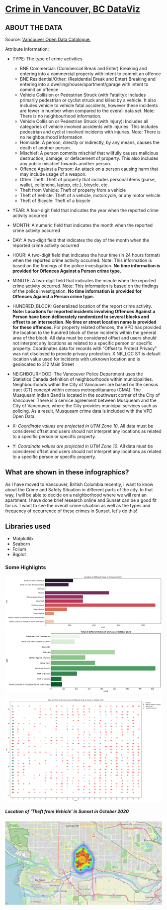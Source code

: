 # [Crime in Vancouver, BC DataViz](https://github.com/SumaiaParveen/Vancouver-Crime-DataViz/blob/main/Van_crime_Viz.ipynb)

## ABOUT THE DATA

Source: [Vancouver Open Data Catalogue.](https://geodash.vpd.ca/opendata/)

Attribute Information:

* TYPE: The type of crime activities
  - BNE Commercial: (Commercial Break and Enter) Breaking and entering into a commercial property with intent to commit an offence
  - BNE Residential/Other: (Residential Break and Enter) Breaking and entering into a dwelling/house/apartment/garage with intent to commit an offence
  - Vehicle Collision or Pedestrian Struck (with Fatality): Includes primarily pedestrian or cyclist struck and killed by a vehicle. It also includes vehicle to vehicle fatal     accidents, however these incidents are fewer in number when compared to the overall data set. Note: There is no neighbourhood information.
  - Vehicle Collision or Pedestrian Struck (with Injury): Includes all categories of vehicle involved accidents with injuries. This includes pedestrian and cyclist involved incidents with injuries. Note: There is no neighbourhood information
  - Homicide: A person, directly or indirectly, by any means, causes the death of another person.
  - Mischief: A person commits mischief that willfully causes malicious destruction, damage, or defacement of property. This also includes any public mischief towards another person.
  - Offence Against a Person: An attack on a person causing harm that may include usage of a weapon.
  - Other Theft: Theft of property that includes personal items (purse, wallet, cellphone, laptop, etc.), bicycle, etc.
  - Theft from Vehicle: Theft of property from a vehicle
  - Theft of Vehicle: Theft of a vehicle, motorcycle, or any motor vehicle
  - Theft of Bicycle: Theft of a bicycle
* YEAR: A four-digit field that indicates the year when the reported crime activity occurred

* MONTH: A numeric field that indicates the month when the reported crime activity occurred
* DAY: A two-digit field that indicates the day of the month when the reported crime activity occurred
* HOUR: A two-digit field that indicates the hour time (in 24 hours format) when the reported crime activity occurred. Note: This information is based on the findings of the police investigation. **No time information is provided for Offences Against a Person crime type.**
* MINUTE: A two-digit field that indicates the minute when the reported crime activity occurred. Note: This information is based on the findings of the police investigation. **No time information is provided for Offences Against a Person crime type.**
* HUNDRED_BLOCK: Generalized location of the report crime activity. **Note: Locations for reported incidents involving Offences Against a Person have been deliberately randomized to several blocks and offset to an intersection. No time or street location name is provided for these offences.** For property related offences, the VPD has provided the location to the hundred block of these incidents within the general area of the block. All data must be considered offset and users should not interpret any locations as related to a specific person or specific property. Coordinates data for records with “Offset to Protect Privacy” was not disclosed to provide privacy protection. X NK_LOC ST is default location value used for incidents with unknown location and is geolocated to 312 Main Street
* NEIGHBOURHOOD: The Vancouver Police Department uses the Statistics Canada definition of neighbourhoods within municipalities. Neighbourhoods within the City of Vancouver are based on the census tract (CT) concept within census metropolitanarea (CMA). The Musqueam Indian Band is located in the southwest corner of the City of Vancouver. There is a service agreement between Musqueam and the City of Vancouver, where the City provides municipal services such as policing. As a result, Musqueam crime data is included with the VPD Open Data.
* X: *Coordinate values are projected in UTM Zone 10*. All data must be considered offset and users should not interpret any locations as related to a specific person or specific property.
* Y: *Coordinate values are projected in UTM Zone 10*. All data must be considered offset and users should not interpret any locations as related to a specific person or specific property.

## What are shown in these infographics?

As I have moved to Vancouver, British Columbia recently, I want to know about the Crime and Safety Situation in different parts of the city. In that way, I will be able to decide on a neighborhood where we will rent an apartment. I have done brief research online and Sunset can be a good fit for us. I want to see the overall crime situation as well as the types and frequency of occurrence of these crimes in Sunset. let's do this!

## Libraries used

- Matplotlib 
- Seaborn
- Folium
- Bqplot

### Some Highlights

![Test Image 1](https://github.com/SumaiaParveen/Vancouver-Crime-DataViz/blob/main/images/output_28_1.png)
![Test Image 1](https://github.com/SumaiaParveen/Vancouver-Crime-DataViz/blob/main/images/output_40_0.png)

![Test Image 1](https://github.com/SumaiaParveen/Vancouver-Crime-DataViz/blob/main/images/output_46_0.png)

##### Location of 'Theft from Vehicle' in Sunset in October 2020

![Test Image 1](https://github.com/SumaiaParveen/Vancouver-Crime-DataViz/blob/main/images/Capture.JPG)


